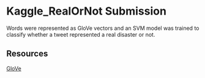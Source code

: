 # Kaggle_RealOrNot Submission

Words were represented as GloVe vectors and an SVM model was trained to classify whether a tweet represented a real disaster or not.


## Resources
[GloVe](https://nlp.stanford.edu/projects/glove/)

